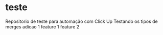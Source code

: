 # teste

Repositorio de teste para automação com Click Up
Testando os tipos de merges
adicao 1
feature 1
feature 2